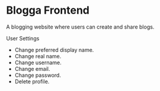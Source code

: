 # Blogga Frontend

A blogging website where users can create and share blogs.

User Settings

- Change preferred display name.
- Change real name.
- Change username.
- Change email.
- Change password.
- Delete profile.
